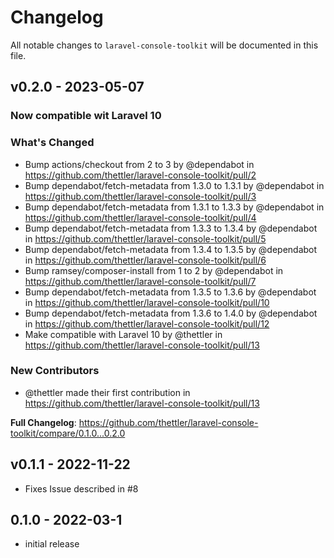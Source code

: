 # Changelog

All notable changes to `laravel-console-toolkit` will be documented in this file.

## v0.2.0 - 2023-05-07

### Now compatible wit Laravel 10

### What's Changed

- Bump actions/checkout from 2 to 3 by @dependabot in https://github.com/thettler/laravel-console-toolkit/pull/2
- Bump dependabot/fetch-metadata from 1.3.0 to 1.3.1 by @dependabot in https://github.com/thettler/laravel-console-toolkit/pull/3
- Bump dependabot/fetch-metadata from 1.3.1 to 1.3.3 by @dependabot in https://github.com/thettler/laravel-console-toolkit/pull/4
- Bump dependabot/fetch-metadata from 1.3.3 to 1.3.4 by @dependabot in https://github.com/thettler/laravel-console-toolkit/pull/5
- Bump dependabot/fetch-metadata from 1.3.4 to 1.3.5 by @dependabot in https://github.com/thettler/laravel-console-toolkit/pull/6
- Bump ramsey/composer-install from 1 to 2 by @dependabot in https://github.com/thettler/laravel-console-toolkit/pull/7
- Bump dependabot/fetch-metadata from 1.3.5 to 1.3.6 by @dependabot in https://github.com/thettler/laravel-console-toolkit/pull/10
- Bump dependabot/fetch-metadata from 1.3.6 to 1.4.0 by @dependabot in https://github.com/thettler/laravel-console-toolkit/pull/12
- Make compatible with Laravel 10 by @thettler in https://github.com/thettler/laravel-console-toolkit/pull/13

### New Contributors

- @thettler made their first contribution in https://github.com/thettler/laravel-console-toolkit/pull/13

**Full Changelog**: https://github.com/thettler/laravel-console-toolkit/compare/0.1.0...0.2.0

## v0.1.1 - 2022-11-22

- Fixes Issue described in #8

## 0.1.0 - 2022-03-1

- initial release
